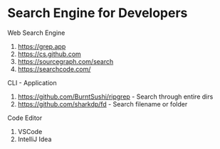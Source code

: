 # Search Engine for Developers

Web Search Engine
1. https://grep.app
2. https://cs.github.com
3. https://sourcegraph.com/search
4. https://searchcode.com/

CLI - Application
1. https://github.com/BurntSushi/ripgrep - Search through entire dirs
2. https://github.com/sharkdp/fd - Search filename or folder

Code Editor
1. VSCode
2. IntelliJ Idea

